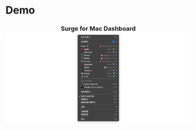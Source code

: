 # Demo

<h3 align="center">
    Surge for Mac Dashboard
    </br>
    <img src=./Surge_for_Mac_Dashboard_Demo.png>
</h3>
